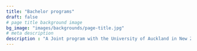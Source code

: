 ```yaml
---
title: "Bachelor programs"
draft: false
# page title background image
bg_image: "images/backgrounds/page-title.jpg"
# meta description
description : "A Joint program with the University of Auckland in New Zealand. ISCM is implementing the bachelor's degree program in urban planning and architecture with a duration of 3.5 to 5 years. This is a new program in Vietnam but has been deployed in many developed countries. Students will have the opportunity to learn from international professors and lecturers. Lectures will be designed in both Vietnamese and English to help students access the world knowledge and look towards opportunities for international jobs after graduation."
---
```

